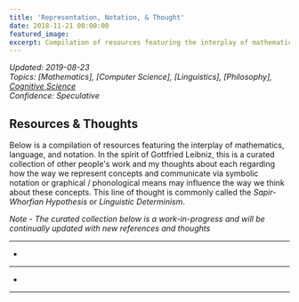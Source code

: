 ```yaml
---
title: 'Representation, Notation, & Thought'
date: 2018-11-21 00:00:00
featured_image: 
excerpt: Compilation of resources featuring the interplay of mathematics, language, and notation
---
```

*Updated: 2019-08-23*  
*Topics: [Mathematics], [Computer Science], [Linguistics], [Philosophy], [Cognitive Science](https://mundyreimer.github.io/archive)*  
*Confidence: Speculative*

## Resources & Thoughts

Below is a compilation of resources featuring the interplay of mathematics, language, and notation.  In the spirit of Gottfried Leibniz, this is a curated collection of other people's work and my thoughts about each regarding how the way we represent concepts and communicate via symbolic notation or graphical / phonological means may influence the way we think about these concepts.  This line of thought is commonly called the *Sapir-Whorfian Hypothesis* or *Linguistic Determinism*.

*Note - The curated collection below is a work-in-progress and will be continually updated with new references and thoughts*

-----

* 

-----

* 

-----